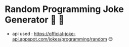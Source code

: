 # Random Programming Joke Generator 🔧 🔨
  - api used : https://official-joke-api.appspot.com/jokes/programming/random 😊
  
